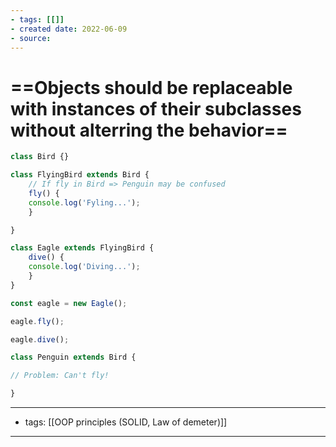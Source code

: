 ```yaml
---
- tags: [[]]
- created date: 2022-06-09
- source: 
---
```


# ==Objects should be replaceable with instances of their subclasses without alterring the behavior==

```js
class Bird {}

class FlyingBird extends Bird {
	// If fly in Bird => Penguin may be confused
	fly() {
	console.log('Fyling...');
	}

}

class Eagle extends FlyingBird {
	dive() {
	console.log('Diving...');
	}
}

const eagle = new Eagle();

eagle.fly();

eagle.dive();

class Penguin extends Bird {

// Problem: Can't fly!

}
```
---
- tags: [[OOP principles (SOLID, Law of demeter)]]
---